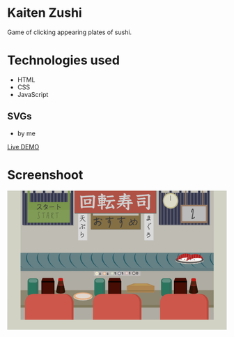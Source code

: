 # Kaiten Zushi
Game of clicking appearing plates of sushi.

# Technologies used
- HTML
- CSS
- JavaScript

## SVGs
- by me

[Live DEMO](https://dyminki.github.io/KaitenZushi/)

# Screenshoot

![Image](https://github.com/dyminki/KaitenZushi/blob/master/kaiten.jpg)

